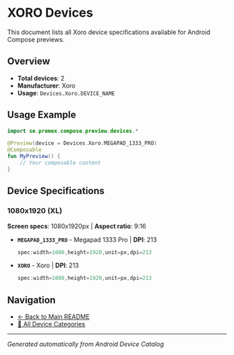 # XORO Devices

This document lists all Xoro device specifications available for Android Compose previews.

## Overview

- **Total devices**: 2
- **Manufacturer**: Xoro
- **Usage**: `Devices.Xoro.DEVICE_NAME`

## Usage Example

```kotlin
import se.premex.compose.preview.devices.*

@Preview(device = Devices.Xoro.MEGAPAD_1333_PRO)
@Composable
fun MyPreview() {
    // Your composable content
}
```

## Device Specifications

### 1080x1920 (XL)

**Screen specs**: 1080x1920px | **Aspect ratio**: 9:16

- **`MEGAPAD_1333_PRO`** - Megapad 1333 Pro | **DPI**: 213
  ```kotlin
  spec:width=1080,height=1920,unit=px,dpi=213
  ```

- **`XORO`** - Xoro | **DPI**: 213
  ```kotlin
  spec:width=1080,height=1920,unit=px,dpi=213
  ```

## Navigation

- [← Back to Main README](../../README.md)
- [📱 All Device Categories](../README.md)

---
*Generated automatically from Android Device Catalog*
